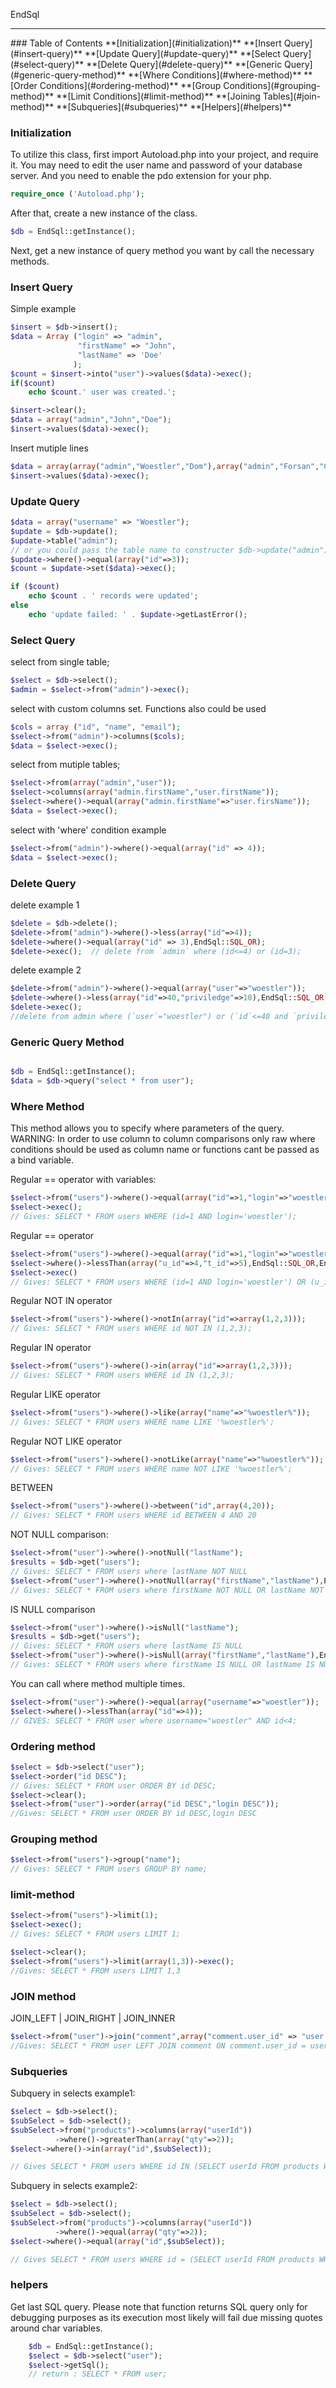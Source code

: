 EndSql
<hr>
### Table of Contents
**[Initialization](#initialization)**  
**[Insert Query](#insert-query)**  
**[Update Query](#update-query)**  
**[Select Query](#select-query)**  
**[Delete Query](#delete-query)**  
**[Generic Query](#generic-query-method)**  
**[Where Conditions](#where-method)**  
**[Order Conditions](#ordering-method)**  
**[Group Conditions](#grouping-method)** 
**[Limit Conditions](#limit-method)**
**[Joining Tables](#join-method)**  
**[Subqueries](#subqueries)**  
**[Helpers](#helpers)**  

### Initialization
To utilize this class, first import Autoload.php into your project, and require it. 
You may need to edit the user name and password of your database server.
And you need to enable the pdo extension for your php. 

```php
require_once ('Autoload.php');
```

After that, create a new instance of the class.

```php
$db = EndSql::getInstance();
```
Next, get a new instance of query method you want by call the necessary methods. 

### Insert Query
Simple example
```php
$insert = $db->insert();
$data = Array ("login" => "admin",
               "firstName" => "John",
               "lastName" => 'Doe'
              );
$count = $insert->into("user")->values($data)->exec();
if($count)
    echo $count.' user was created.';

$insert->clear();
$data = array("admin","John","Doe");
$insert->values($data)->exec();
```

Insert mutiple lines
```php
$data = array(array("admin","Woestler","Dom"),array("admin","Forsan","Co"));
$insert->values($data)->exec();
```

### Update Query
```php
$data = array("username" => "Woestler");
$update = $db->update();
$update->table("admin"); 
// or you could pass the table name to constructer $db->update("admin");
$update->where()->equal(array("id"=>3));
$count = $update->set($data)->exec();

if ($count)
    echo $count . ' records were updated';
else
    echo 'update failed: ' . $update->getLastError();
```

### Select Query
select from single table;
```php
$select = $db->select();
$admin = $select->from("admin")->exec();
```
select with custom columns set. Functions also could be used

```php
$cols = array ("id", "name", "email");
$select->from("admin")->columns($cols);
$data = $select->exec();
```

select from mutiple tables;
```php
$select->from(array("admin","user"));
$select->columns(array("admin.firstName","user.firstName"));
$select->where()->equal(array("admin.firstName"=>"user.firsName"));
$data = $select->exec(); 
```

select with 'where' condition example
```php
$select->from("admin")->where()->equal(array("id" => 4));
$data = $select->exec();
```

### Delete Query
delete example 1
```php
$delete = $db->delete();
$delete->from("admin")->where()->less(array("id"=>4));
$delete->where()->equal(array("id" => 3),EndSql::SQL_OR);
$delete->exec();  // delete from `admin` where (id<=4) or (id=3);

```
delete example 2
```php
$delete->from("admin")->where()->equal(array("user"=>"woestler"));
$delete->where()->less(array("id"=>40,"priviledge"=>10),EndSql::SQL_OR,EndSql::SQL_AND);
$delete->exec(); 
//delete from admin where (`user`="woestler") or (`id`<=40 and `priviledge`<=10)
``` 

### Generic Query Method


```php

$db = EndSql::getInstance();
$data = $db->query("select * from user");

```


### Where Method
This method allows you to specify where parameters of the query.
WARNING: In order to use column to column comparisons only raw where conditions should be used as column name or functions cant be passed as a bind variable.

Regular == operator with variables:
```php
$select->from("users")->where()->equal(array("id"=>1,"login"=>"woestler"));
$select->exec();
// Gives: SELECT * FROM users WHERE (id=1 AND login='woestler');
```

Regular == operator
```php
$select->from("users")->where()->equal(array("id"=>1,"login"=>"woestler"));
$select->where()->lessThan(array("u_id"=>4,"t_id"=>5),EndSql::SQL_OR,EndSql::SQL_AND);
$select->exec()
// Gives: SELECT * FROM users WHERE (id=1 AND login='woestler') OR (u_id<4 AND t_id<5);
```
Regular NOT IN operator

```php
$select->from("users")->where()->notIn(array("id"=>array(1,2,3)));
// Gives: SELECT * FROM users WHERE id NOT IN (1,2,3);
```

Regular IN operator

```php
$select->from("users")->where()->in(array("id"=>array(1,2,3)));
// Gives: SELECT * FROM users WHERE id IN (1,2,3);
```

Regular LIKE operator
```php
$select->from("users")->where()->like(array("name"=>"%woestler%"));
// Gives: SELECT * FROM users WHERE name LIKE '%woestler%';
```
Regular NOT LIKE operator
```php
$select->from("users")->where()->notLike(array("name"=>"%woestler%"));
// Gives: SELECT * FROM users WHERE name NOT LIKE '%woestler%';
```

BETWEEN
```php
$select->from("users")->where()->between("id",array(4,20));
// Gives: SELECT * FROM users WHERE id BETWEEN 4 AND 20
```


NOT NULL comparison:
```php
$select->from("user")->where()->notNull("lastName");
$results = $db->get("users");
// Gives: SELECT * FROM users where lastName NOT NULL
$select->from("user")->where()->notNull(array("firstName","lastName"),EndSql::SQL_OR);
// Gives: SELECT * FROM users where firstName NOT NULL OR lastName NOT NULL
```

IS NULL comparison
```php
$select->from("user")->where()->isNull("lastName");
$results = $db->get("users");
// Gives: SELECT * FROM users where lastName IS NULL
$select->from("user")->where()->isNull(array("firstName","lastName"),EndSql::SQL_OR);
// Gives: SELECT * FROM users where firstName IS NULL OR lastName IS NULL
```


You can  call where method multiple times.

```php
$select->from("user")->where()->equal(array("username"=>"woestler"));
$select->where()->lessThan(array("id"=>4));
// GIVES: SELECT * FROM user where username="woestler" AND id<4;

```

### Ordering method
```php
$select = $db->select("user");
$select->order("id DESC");
// Gives: SELECT * FROM user ORDER BY id DESC;
$select->clear();
$select->from("user")->order(array("id DESC","login DESC"));
//Gives: SELECT * FROM user ORDER BY id DESC,login DESC
```

### Grouping method
```php
$select->from("users")->group("name");
// Gives: SELECT * FROM users GROUP BY name;
```

### limit-method
```php
$select->from("users")->limit(1);
$select->exec();
// Gives: SELECT * FROM users LIMIT 1;

$select->clear();
$select->from("users")->limit(array(1,3))->exec();
//Gives: SELECT * FROM users LIMIT 1,3
```


### JOIN method

JOIN_LEFT | JOIN_RIGHT | JOIN_INNER

```php
$select->from("user")->join("comment",array("comment.user_id" => "user.user_id"),EndSql::JOIN_LEFT);
//Gives: SELECT * FROM user LEFT JOIN comment ON comment.user_id = user.user_id;

```


### Subqueries
Subquery in selects example1:
```php
$select = $db->select();
$subSelect = $db->select();
$subSelect->from("products")->columns(array("userId"))
          ->where()->greaterThan(array("qty"=>2));
$select->where()->in(array("id",$subSelect));

// Gives SELECT * FROM users WHERE id IN (SELECT userId FROM products WHERE qty > 2)
```

Subquery in selects example2:
```php
$select = $db->select();
$subSelect = $db->select();
$subSelect->from("products")->columns(array("userId"))
          ->where()->equal(array("qty"=>2));
$select->where()->equal(array("id",$subSelect));

// Gives SELECT * FROM users WHERE id = (SELECT userId FROM products WHERE qty = 2)
```



### helpers

Get last SQL query.
Please note that function returns SQL query only for debugging purposes as its execution most likely will fail due missing quotes around char variables.
```php
    $db = EndSql::getInstance();
    $select = $db->select("user");
    $select->getSql();
    // return : SELECT * FROM user;
```
